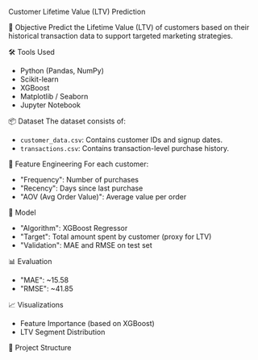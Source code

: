 Customer Lifetime Value (LTV) Prediction

🎯 Objective
Predict the Lifetime Value (LTV) of customers based on their historical transaction data to support targeted marketing strategies.

🛠️ Tools Used
- Python (Pandas, NumPy)
- Scikit-learn
- XGBoost
- Matplotlib / Seaborn
- Jupyter Notebook

📦 Dataset
The dataset consists of:
- `customer_data.csv`: Contains customer IDs and signup dates.
- `transactions.csv`: Contains transaction-level purchase history.

🧪 Feature Engineering
For each customer:
- "Frequency": Number of purchases
- "Recency": Days since last purchase
- "AOV (Avg Order Value)": Average value per order

🤖 Model
- "Algorithm": XGBoost Regressor
- "Target": Total amount spent by customer (proxy for LTV)
- "Validation": MAE and RMSE on test set

📊 Evaluation
- "MAE": ~15.58
- "RMSE": ~41.85

📈 Visualizations
- Feature Importance (based on XGBoost)
- LTV Segment Distribution

📁 Project Structure
